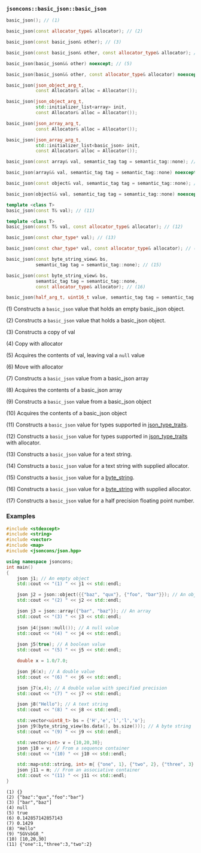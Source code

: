 ### `jsoncons::basic_json::basic_json`

```c++
basic_json(); // (1)

basic_json(const allocator_type& allocator); // (2)

basic_json(const basic_json& other); // (3)

basic_json(const basic_json& other, const allocator_type& allocator); // (4)

basic_json(basic_json&& other) noexcept; // (5)

basic_json(basic_json&& other, const allocator_type& allocator) noexcept; // (6)

basic_json(json_object_arg_t, 
           const Allocator& alloc = Allocator()); 

basic_json(json_object_arg_t, 
           std::initializer_list<array> init, 
           const Allocator& alloc = Allocator()); 

basic_json(json_array_arg_t, 
           const Allocator& alloc = Allocator());

basic_json(json_array_arg_t, 
           std::initializer_list<basic_json> init, 
           const Allocator& alloc = Allocator());

basic_json(const array& val, semantic_tag tag = semantic_tag::none); // (7)

basic_json(array&& val, semantic_tag tag = semantic_tag::none) noexcept; // (8)

basic_json(const object& val, semantic_tag tag = semantic_tag::none); // (9)

basic_json(object&& val, semantic_tag tag = semantic_tag::none) noexcept; // (10)

template <class T>
basic_json(const T& val); // (11)

template <class T>
basic_json(const T& val, const allocator_type& allocator); // (12)

basic_json(const char_type* val); // (13)

basic_json(const char_type* val, const allocator_type& allocator); // (14)

basic_json(const byte_string_view& bs,
           semantic_tag tag = semantic_tag::none); // (15)

basic_json(const byte_string_view& bs, 
           semantic_tag tag = semantic_tag::none, 
           const allocator_type& allocator); // (16)

basic_json(half_arg_t, uint16_t value, semantic_tag tag = semantic_tag::none); // (17)
```

(1) Constructs a `basic_json` value that holds an empty basic_json object. 

(2) Constructs a `basic_json` value that holds a basic_json object. 

(3) Constructs a copy of val

(4) Copy with allocator

(5) Acquires the contents of val, leaving val a `null` value

(6) Move with allocator

(7) Constructs a `basic_json` value from a basic_json array

(8) Acquires the contents of a basic_json array

(9) Constructs a `basic_json` value from a basic_json object

(10) Acquires the contents of a basic_json object

(11) Constructs a `basic_json` value for types supported in [json_type_traits](json_type_traits.md).

(12) Constructs a `basic_json` value for types supported in [json_type_traits](json_type_traits.md) with allocator.

(13) Constructs a `basic_json` value for a text string.

(14) Constructs a `basic_json` value for a text string with supplied allocator.

(15) Constructs a `basic_json` value for a [byte_string](../byte_string.md).

(16) Constructs a `basic_json` value for a [byte_string](../byte_string.md) with supplied allocator.

(17) Constructs a `basic_json` value for a half precision floating point number.

### Examples

```c++
#include <stdexcept>
#include <string>
#include <vector>
#include <map>
#include <jsoncons/json.hpp>

using namespace jsoncons;
int main()
{
    json j1; // An empty object
    std::cout << "(1) " << j1 << std::endl;

    json j2 = json::object({{"baz", "qux"}, {"foo", "bar"}}); // An object 
    std::cout << "(2) " << j2 << std::endl;

    json j3 = json::array({"bar", "baz"}); // An array 
    std::cout << "(3) " << j3 << std::endl;
  
    json j4(json::null()); // A null value
    std::cout << "(4) " << j4 << std::endl;
    
    json j5(true); // A boolean value
    std::cout << "(5) " << j5 << std::endl;

    double x = 1.0/7.0;

    json j6(x); // A double value
    std::cout << "(6) " << j6 << std::endl;

    json j7(x,4); // A double value with specified precision
    std::cout << "(7) " << j7 << std::endl;

    json j8("Hello"); // A text string
    std::cout << "(8) " << j8 << std::endl;

    std::vector<uint8_t> bs = {'H','e','l','l','o'};
    json j9(byte_string_view(bs.data(), bs.size())); // A byte string
    std::cout << "(9) " << j9 << std::endl;

    std::vector<int> v = {10,20,30};
    json j10 = v; // From a sequence container
    std::cout << "(10) " << j10 << std::endl;

    std::map<std::string, int> m{ {"one", 1}, {"two", 2}, {"three", 3} };
    json j11 = m; // From an associative container
    std::cout << "(11) " << j11 << std::endl;
}
```

```
(1) {}
(2) {"baz":"qux","foo":"bar"}
(3) ["bar","baz"]
(4) null
(5) true
(6) 0.142857142857143
(7) 0.1429
(8) "Hello"
(9) "SGVsbG8_"
(10) [10,20,30]
(11) {"one":1,"three":3,"two":2}
```
